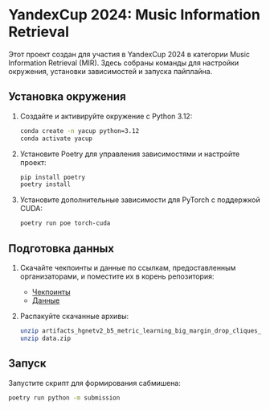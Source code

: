 # YandexCup 2024: Music Information Retrieval

Этот проект создан для участия в YandexCup 2024 в категории Music Information Retrieval (MIR). Здесь собраны команды для настройки окружения, установки зависимостей и запуска пайплайна.

## Установка окружения

1. Создайте и активируйте окружение с Python 3.12:

    ```bash
    conda create -n yacup python=3.12
    conda activate yacup
    ```

2. Установите Poetry для управления зависимостями и настройте проект:

    ```bash
    pip install poetry
    poetry install
    ```

3. Установите дополнительные зависимости для PyTorch с поддержкой CUDA:

    ```bash
    poetry run poe torch-cuda
    ```

## Подготовка данных

1. Скачайте чекпоинты и данные по ссылкам, предоставленным организаторами, и поместите их в корень репозитория:

    - [Чекпоинты](https://disk.yandex.ru/d/l2WDOIOUNAkHFw)
    - [Данные](https://disk.yandex.ru/d/1ULcrmDN273rkA)

2. Распакуйте скачанные архивы:

    ```bash
    unzip artifacts_hgnetv2_b5_metric_learning_big_margin_drop_cliques_test_0_6_6folds02_19_23.zip
    unzip data.zip
    ```

## Запуск

Запустите скрипт для формирования сабмишена:

```bash
poetry run python -m submission
